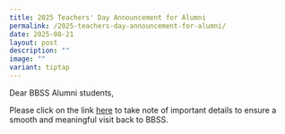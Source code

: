 ```yaml
---
title: 2025 Teachers' Day Announcement for Alumni
permalink: /2025-teachers-day-announcement-for-alumni/
date: 2025-08-21
layout: post
description: ""
image: ""
variant: tiptap
---
```

<p>Dear BBSS Alumni students,</p>
<p>Please click on the link <a href="/files/Announcements/BBSS_Teacher_s_Day_Announcement_2025.pdf" rel="noopener noreferrer nofollow" target="_blank">here</a> to
take note of important details to ensure a smooth and meaningful visit
back to BBSS.</p>